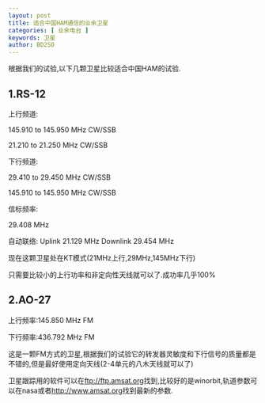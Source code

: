 ```yaml
---
layout: post
title: 适合中国HAM通信的业余卫星
categories: [ 业余电台 ]
keywords: 卫星
author: BD2SO
---
```


根据我们的试验,以下几颗卫星比较适合中国HAM的试验.

## 1.RS-12

上行频道:

145.910 to 145.950 MHz CW/SSB

21.210 to 21.250 MHz CW/SSB

下行频道:

29.410 to 29.450 MHz CW/SSB

145.910 to 145.950 MHz CW/SSB

信标频率:

29.408 MHz

自动联络: Uplink 21.129 MHz Downlink 29.454 MHz

现在这颗卫星处在KT模式(21MHz上行,29MHz,145MHz下行)

只需要比较小的上行功率和非定向性天线就可以了.成功率几乎100%

## 2.AO-27

上行频率:145.850 MHz FM

下行频率:436.792 MHz FM

这是一颗FM方式的卫星,根据我们的试验它的转发器灵敏度和下行信号的质量都是不错的,但是最好使用定向天线(2-4单元的八木天线就可以了)

卫星跟踪用的软件可以在<ftp://ftp.amsat.org>找到,比较好的是winorbit,轨道参数可以在nasa或者<http://www.amsat.org>找到最新的参数.
